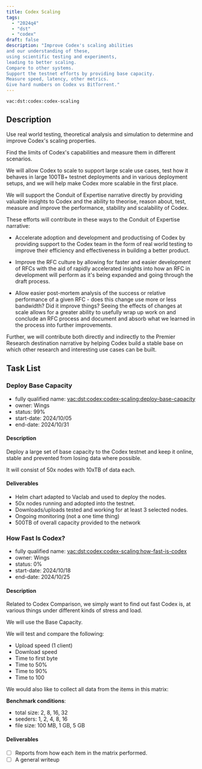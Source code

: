 ```yaml
---
title: Codex Scaling
tags:
  - "2024q4"
  - "dst"
  - "codex"
draft: false
description: "Improve Codex's scaling abilities
and our understanding of these,
using scientific testing and experiments,
leading to better scaling.
Compare to other systems.
Support the testnet efforts by providing base capacity.
Measure speed, latency, other metrics.
Give hard numbers on Codex vs BitTorrent."
---
```


`vac:dst:codex:codex-scaling`

## Description
Use real world testing, theoretical analysis and simulation
to determine and improve Codex's scaling properties.

Find the limits of Codex's capabilities and measure them in different scenarios.

We will allow Codex to scale to support large scale use cases,
test how it behaves in large 100TB+ testnet deployments
and in various deployment setups,
and we will help make Codex more scalable in the first place.

We will support the Conduit of Expertise narrative directly
by providing valuable insights to Codex
and the ability to theorise, reason about,
test, measure and improve
the performance, stability and scalability of Codex.

These efforts will contribute in these ways to the Conduit of Expertise narrative:

* Accelerate adoption and development and productising of Codex
  by providing support to the Codex team
  in the form of real world testing
  to improve their efficiency and effectiveness
  in building a better product.

* Improve the RFC culture
  by allowing for faster and easier development of RFCs
  with the aid of rapidly accelerated insights
  into how an RFC in development will perform
  as it's being expanded and going through the draft process.

* Allow easier post-mortem analysis
  of the success or relative performance of a given RFC -
  does this change use more or less bandwidth?
  Did it improve things?
  Seeing the effects of changes at scale
  allows for a greater ability to usefully wrap up work on
  and conclude an RFC process
  and document and absorb what we learned
  in the process into further improvements.

Further, we will contribute both directly and indirectly
to the Premier Research destination narrative
by helping Codex build a stable base
on which other research and interesting use cases can be built.


## Task List

### Deploy Base Capacity

* fully qualified name: <vac:dst:codex:codex-scaling:deploy-base-capacity>
* owner: Wings
* status: 99%
* start-date: 2024/10/05
* end-date: 2024/10/31

#### Description

Deploy a large set of base capacity to the Codex testnet and keep it online, stable and prevented from losing data where possible.

It will consist of 50x nodes with 10xTB of data each.

#### Deliverables

* Helm chart adapted to Vaclab and used to deploy the nodes.
* 50x nodes running and adopted into the testnet.
* Downloads/uploads tested and working for at least 3 selected nodes.
* Ongoing monitoring (not a one time thing)
* 500TB of overall capacity provided to the network

### How Fast Is Codex?

* fully qualified name: <vac:dst:codex:codex-scaling:how-fast-is-codex>
* owner: Wings
* status: 0%
* start-date: 2024/10/18
* end-date: 2024/10/25

#### Description

Related to Codex Comparison, 
we simply want to find out fast Codex is, at various things 
under different kinds of stress and load.

We will use the Base Capacity.

We will test and compare the following:

* Upload speed (1 client)
* Download speed
* Time to first byte
* Time to 50%
* Time to 90%
* Time to 100

We would also like to collect all data from the items in this matrix:

**Benchmark conditions**:
  * total size: 2, 8, 16, 32
  * seeders: 1, 2, 4, 8, 16
  * file size: 
      100
     MB, 
      1
     GB, 
      5
     GB

#### Deliverables

- [ ] Reports from how each item in the matrix performed.
- [ ] A general writeup